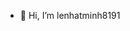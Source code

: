 - 👋 Hi, I’m lenhatminh8191

<!---
LeMinh872002/LeMinh872002 is a ✨ special ✨ repository because its `README.md` (this file) appears on your GitHub profile.
You can click the Preview link to take a look at your changes.
--->
